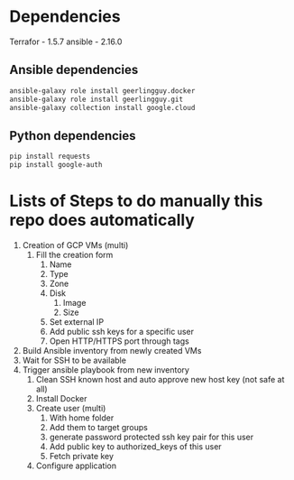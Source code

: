 # Dependencies

Terrafor - 1.5.7
ansible - 2.16.0

## Ansible dependencies

```sh
ansible-galaxy role install geerlingguy.docker
ansible-galaxy role install geerlingguy.git
ansible-galaxy collection install google.cloud
```

## Python dependencies

```sh
pip install requests
pip install google-auth 
```

# Lists of Steps to do manually this repo does automatically

1. Creation of GCP VMs (multi)
    1. Fill the creation form
        1. Name
        1. Type
        1. Zone
        1. Disk
            1. Image
            1. Size
        1. Set external IP
        1. Add public ssh keys for a specific user
        1. Open HTTP/HTTPS port through tags
1. Build Ansible inventory from newly created VMs
1. Wait for SSH to be available
1. Trigger ansible playbook from new inventory
    1. Clean SSH known host and auto approve new host key (not safe at all)
    1. Install Docker
    1. Create user (multi)
        1. With home folder
        1. Add them to target groups
        1. generate password protected ssh key pair for this user
        1. Add public key to authorized_keys of this user
        1. Fetch private key
    1. Configure application
        